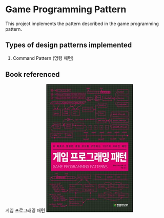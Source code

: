 # Game Programming Pattern
This project implements the pattern described in the game programming pattern.

## Types of design patterns implemented
1. Command Pattern (명령 패턴)


## Book referenced
게임 프로그래밍 패턴
![Book_Cover_GPP](images/Game_Programming_Pattern_cover.jpg)

